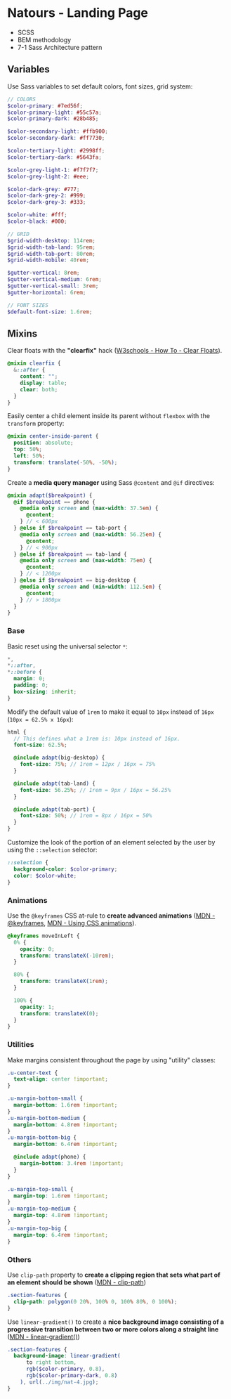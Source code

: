 # Natours - Landing Page

- SCSS
- BEM methodology
- 7-1 Sass Architecture pattern

## Variables

Use Sass variables to set default colors, font sizes, grid system:

```scss
// COLORS
$color-primary: #7ed56f;
$color-primary-light: #55c57a;
$color-primary-dark: #28b485;

$color-secondary-light: #ffb900;
$color-secondary-dark: #ff7730;

$color-tertiary-light: #2998ff;
$color-tertiary-dark: #5643fa;

$color-grey-light-1: #f7f7f7;
$color-grey-light-2: #eee;

$color-dark-grey: #777;
$color-dark-grey-2: #999;
$color-dark-grey-3: #333;

$color-white: #fff;
$color-black: #000;
```

```scss
// GRID
$grid-width-desktop: 114rem;
$grid-width-tab-land: 95rem;
$grid-width-tab-port: 80rem;
$grid-width-mobile: 40rem;

$gutter-vertical: 8rem;
$gutter-vertical-medium: 6rem;
$gutter-vertical-small: 3rem;
$gutter-horizontal: 6rem;
```

```scss
// FONT SIZES
$default-font-size: 1.6rem;
```

## Mixins

Clear floats with the **"clearfix"** hack ([W3schools - How To - Clear Floats](https://www.w3schools.com/howto/howto_css_clearfix.asp)).

```scss
@mixin clearfix {
  &::after {
    content: "";
    display: table;
    clear: both;
  }
}
```

Easily center a child element inside its parent without `flexbox` with the `transform` property:

```scss
@mixin center-inside-parent {
  position: absolute;
  top: 50%;
  left: 50%;
  transform: translate(-50%, -50%);
}
```

Create a **media query manager** using Sass `@content` and `@if` directives:

```scss
@mixin adapt($breakpoint) {
  @if $breakpoint == phone {
    @media only screen and (max-width: 37.5em) {
      @content;
    } // < 600px
  } @else if $breakpoint == tab-port {
    @media only screen and (max-width: 56.25em) {
      @content;
    } // < 900px
  } @else if $breakpoint == tab-land {
    @media only screen and (max-width: 75em) {
      @content;
    } // < 1200px
  } @else if $breakpoint == big-desktop {
    @media only screen and (min-width: 112.5em) {
      @content;
    } // > 1800px
  }
}
```

### Base

Basic reset using the universal selector `*`:

```scss
*,
*::after,
*::before {
  margin: 0;
  padding: 0;
  box-sizing: inherit;
}
```

Modify the default value of `1rem` to make it equal to `10px` instead of `16px` (`10px = 62.5% x 16px`):

```scss
html {
  // This defines what a 1rem is: 10px instead of 16px.
  font-size: 62.5%;

  @include adapt(big-desktop) {
    font-size: 75%; // 1rem = 12px / 16px = 75%
  }

  @include adapt(tab-land) {
    font-size: 56.25%; // 1rem = 9px / 16px = 56.25%
  }

  @include adapt(tab-port) {
    font-size: 50%; // 1rem = 8px / 16px = 50%
  }
}
```

Customize the look of the portion of an element selected by the user by using the `::selection` selector:

```scss
::selection {
  background-color: $color-primary;
  color: $color-white;
}
```

### Animations

Use the `@keyframes` CSS at-rule to **create advanced animations** ([MDN - @keyframes](https://developer.mozilla.org/en-US/docs/Web/CSS/@keyframes), [MDN - Using CSS animations](https://developer.mozilla.org/en-US/docs/Web/CSS/CSS_Animations/Using_CSS_animations)).

```scss
@keyframes moveInLeft {
  0% {
    opacity: 0;
    transform: translateX(-10rem);
  }

  80% {
    transform: translateX(1rem);
  }

  100% {
    opacity: 1;
    transform: translateX(0);
  }
}
```

### Utilities

Make margins consistent throughout the page by using "utility" classes:

```scss
.u-center-text {
  text-align: center !important;
}

.u-margin-bottom-small {
  margin-bottom: 1.6rem !important;
}
.u-margin-bottom-medium {
  margin-bottom: 4.8rem !important;
}
.u-margin-bottom-big {
  margin-bottom: 6.4rem !important;

  @include adapt(phone) {
    margin-bottom: 3.4rem !important;
  }
}

.u-margin-top-small {
  margin-top: 1.6rem !important;
}
.u-margin-top-medium {
  margin-top: 4.8rem !important;
}
.u-margin-top-big {
  margin-top: 6.4rem !important;
}
```

### Others

Use `clip-path` property to **create a clipping region that sets what part of an element should be shown** ([MDN - clip-path](https://developer.mozilla.org/en-US/docs/Web/CSS/clip-path))

```scss
.section-features {
  clip-path: polygon(0 20%, 100% 0, 100% 80%, 0 100%);
}
```

Use `linear-gradient()` to create a **nice background image consisting of a progressive transition between two or more colors along a straight line** ([MDN - linear-gradient()](<https://developer.mozilla.org/en-US/docs/Web/CSS/linear-gradient()>))

```scss
.section-features {
  background-image: linear-gradient(
      to right bottom,
      rgb($color-primary, 0.8),
      rgb($color-primary-dark, 0.8)
    ), url(../img/nat-4.jpg);
}
```
